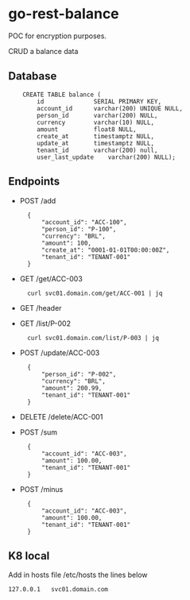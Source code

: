 # go-rest-balance

POC for encryption purposes.

CRUD a balance data

## Database

        CREATE TABLE balance (
            id              SERIAL PRIMARY KEY,
            account_id      varchar(200) UNIQUE NULL,
            person_id       varchar(200) NULL,
            currency        varchar(10) NULL,   
            amount          float8 NULL,
            create_at       timestamptz NULL,
            update_at       timestamptz NULL,
            tenant_id       varchar(200) null,
            user_last_update	varchar(200) NULL);

## Endpoints

+ POST /add

        {
            "account_id": "ACC-100",
            "person_id": "P-100",
            "currency": "BRL",
            "amount": 100,
            "create_at": "0001-01-01T00:00:00Z",
            "tenant_id": "TENANT-001"
        }


+ GET /get/ACC-003

        curl svc01.domain.com/get/ACC-001 | jq

+ GET /header

+ GET /list/P-002

        curl svc01.domain.com/list/P-003 | jq

+ POST /update/ACC-003

        {
            "person_id": "P-002",
            "currency": "BRL",
            "amount": 200.99,
            "tenant_id": "TENANT-001"
        }

+ DELETE /delete/ACC-001

+ POST /sum

        {
            "account_id": "ACC-003",
            "amount": 100.00,
            "tenant_id": "TENANT-001"
        }

+ POST /minus

        {
            "account_id": "ACC-003",
            "amount": 100.00,
            "tenant_id": "TENANT-001"
        }

## K8 local

Add in hosts file /etc/hosts the lines below

    127.0.0.1   svc01.domain.com


